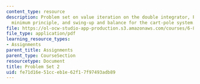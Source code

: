 ```yaml
---
content_type: resource
description: Problem set on value iteration on the double integrator, Pontryagin's
  minimum principle, and swing-up and balance for the cart-pole system.
file: https://ol-ocw-studio-app-production.s3.amazonaws.com/courses/6-832-underactuated-robotics-spring-2009/fe71d16e51cceb1e62f17f97493adb89_MIT6_832s09_pset02.pdf
file_type: application/pdf
learning_resource_types:
- Assignments
parent_title: Assignments
parent_type: CourseSection
resourcetype: Document
title: Problem Set 2
uid: fe71d16e-51cc-eb1e-62f1-7f97493adb89
---
```

